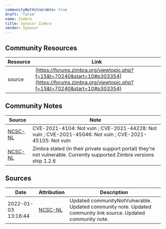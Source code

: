 ```yaml
---
communityNotVulnerable: true
draft: 'false'
name: Zimbra
title: Synacor Zimbra
vendor: Synacor
---
```



## Community Resources
| Resource | Link |
| --- | --- |
| source | [https://forums.zimbra.org/viewtopic.php?f=15&t=70240&start=10#p303354](https://forums.zimbra.org/viewtopic.php?f=15&t=70240&start=10#p303354) |

## Community Notes
| Source | Note |
| --- | --- |
| [NCSC-NL](https://github.com/NCSC-NL/log4shell/blob/main/software/README.md) | CVE-2021-4104: Not vuln ; CVE-2021-44228: Not vuln ; CVE-2021-45046: Not vuln ; CVE-2021-45105: Not vuln </ul> |
| [NCSC-NL](https://github.com/NCSC-NL/log4shell/blob/main/software/README.md) | Zimbra stated (in their private support portal) they're not vulnerable. Currently supported Zimbra versions ship 1.2.6 |

## Sources
| Date | Attribution | Description |
| --- | --- | --- |
| 2022-01-03 13:16:44 | [NCSC-NL](https://github.com/NCSC-NL/log4shell/blob/main/software/README.md) | Updated communityNotVulnerable. Updated community note. Updated community link source. Updated community note.  |
